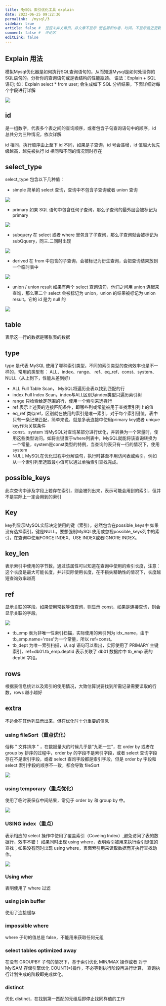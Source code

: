 ```yaml
---
title: MySQL 索引优化工具 explain
date: 2023-06-25 09:22:36
permalink:  /mysql/3
sidebar: true
article: false #  是否未非文章页，非文章不显示 面包屑和作者、时间，不显示最近更新栏，不会参与到最近更新文章的数据计算中
comment: false #  评论区
editLink: false
---
```




## Explain 用法
模拟Mysql优化器是如何执行SQL查询语句的，从而知道Mysql是如何处理你的SQL语句的。分析你的查询语句或是表结构的性能瓶颈。
语法：Explain + SQL 语句;
如：Explain select * from user; 会生成如下 SQL 分析结果，下面详细对每个字段进行详解

![](/assets/img/mysql/3/img.png)

## id
是一组数字，代表多个表之间的查询顺序，或者包含子句查询语句中的顺序，id 总共分为三种情况，依次详解

id 相同，执行顺序由上至下
id 不同，如果是子查询，id 号会递增，id 值越大优先级越高，越先被执行
id 相同和不同的情况同时存在

## select_type
select_type 包含以下几种值：
* simple
  简单的 select 查询，查询中不包含子查询或者 union 查询

![](/assets/img/mysql/3/img_1.png)

* primary
  如果 SQL 语句中包含任何子查询，那么子查询的最外层会被标记为 primary

![](/assets/img/mysql/3/img_2.png)

* subquery
  在 select 或者 where 里包含了子查询，那么子查询就会被标记为 subQquery，同三.二同时出现

![](/assets/img/mysql/3/img_3.png)

* derived
  在 from 中包含的子查询，会被标记为衍生查询，会把查询结果放到一个临时表中

![](/assets/img/mysql/3/img_4.png)

* union / union result
  如果有两个 select 查询语句，他们之间用 union 连起来查询，那么第二个 select 会被标记为 union，union 的结果被标记为 union result。它的 id 是为 null 的

![](/assets/img/mysql/3/img_5.png)

## table
表示这一行的数据是哪张表的数据

## type
type 是代表 MySQL 使用了哪种索引类型，不同的索引类型的查询效率也是不一样的，常用的类型有： ALL、index、range、 ref、eq_ref、const、system、NULL（从上到下，性能从差到好）
* ALL
  Full Table Scan， MySQL将遍历全表以找到匹配的行
* index
  Full Index Scan，index与ALL区别为index类型只遍历索引树
* range
  只检索给定范围的行，使用一个索引来选择行
* ref
  表示上述表的连接匹配条件，即哪些列或常量被用于查找索引列上的值
* eq_ref
  类似ref，区别就在使用的索引是唯一索引，对于每个索引键值，表中只有一条记录匹配，简单来说，就是多表连接中使用primary key或者 unique key作为关联条件
* const、system
  当MySQL对查询某部分进行优化，并转换为一个常量时，使用这些类型访问。如将主键置于where列表中，MySQL就能将该查询转换为一个常量，system是const类型的特例，当查询的表只有一行的情况下，使用system
* NULL
  MySQL在优化过程中分解语句，执行时甚至不用访问表或索引，例如从一个索引列里选取最小值可以通过单独索引查找完成。

## possible_keys
此次查询中涉及字段上若存在索引，则会被列出来，表示可能会用到的索引，但并不是实际上一定会用到的索引

## Key
key列显示MySQL实际决定使用的键（索引），必然包含在possible_keys中
如果没有选择索引，键是NULL。要想强制MySQL使用或忽视possible_keys列中的索引，在查询中使用FORCE INDEX、USE INDEX或者IGNORE INDEX。

## key_len
表示索引中使用的字节数，通过该属性可以知道在查询中使用的索引长度，注意：这个长度是最大可能长度，并非实际使用长度，在不损失精确性的情况下，长度越短查询效率越高

## ref
显示关联的字段。如果使用常数等值查询，则显示 const，如果是连接查询，则会显示关联的字段。

![](/assets/img/mysql/3/img_6.png)

* tb_emp 表为非唯一性索引扫描，实际使用的索引列为 idx_name，由于 tb_emp.name='rose'为一个常量，所以 ref=const。
* tb_dept 为唯一索引扫描，从 sql 语句可以看出，实际使用了 PRIMARY 主键索引，ref=db01.tb_emp.deptid 表示关联了 db01 数据库中 tb_emp 表的 deptid 字段。

## rows
根据表信息统计以及索引的使用情况，大致估算说要找到所需记录需要读取的行数，rows 越小越好

## extra
不适合在其他列显示出来，但在优化时十分重要的信息
### using fileSort（重点优化）
俗称 " 文件排序 " ，在数据量大的时候几乎是“九死一生”，在 order by 或者在 group by 排序的过程中，order by 的字段不是索引字段，或者 select 查询字段存在不是索引字段，或者 select 查询字段都是索引字段，但是 order by 字段和 select 索引字段的顺序不一致，都会导致 fileSort

![](/assets/img/mysql/3/img_7.png)

### using temporary（重点优化）
使用了临时表保存中间结果，常见于 order by 和 group by 中。

![](/assets/img/mysql/3/img_8.png)

### USING index（重点）
表示相应的 select 操作中使用了覆盖索引（Coveing Index）,避免访问了表的数据行，效率不错！ 如果同时出现 using where，表明索引被用来执行索引键值的查找；如果没有同时出现 using where，表面索引用来读取数据而非执行查找动作。

![](/assets/img/mysql/3/img_9.png)

### Using wher
表明使用了 where 过滤

### using join buffer
使用了连接缓存

### impossible where
where 子句的值总是 false，不能用来获取任何元组

### select tables optimized away
在没有 GROUPBY 子句的情况下，基于索引优化 MIN/MAX 操作或者 对于 MyISAM 存储引擎优化 COUNT(*)操作，不必等到执行阶段再进行计算， 查询执行计划生成的阶段即完成优化。

### distinct
优化 distinct，在找到第一匹配的元组后即停止找同样值的工作

